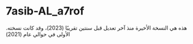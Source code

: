 # 7asib-AL_a7rof
.هذه هي النسخة الأخيرة منذ آخر تعديل قبل سنتين تقريبًا (2023)، وقد كانت نسخته الأولى في حوالي عام (2021)
